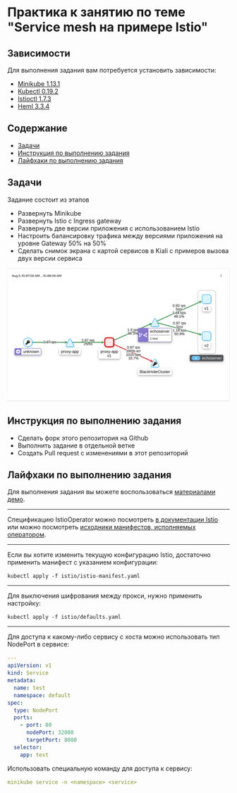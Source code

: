 # Практика к занятию по теме "Service mesh на примере Istio"

## Зависимости

Для выполнения задания вам потребуется установить зависимости:

- [Minikube 1.13.1](https://github.com/kubernetes/minikube/releases/tag/v1.13.1)
- [Kubectl 0.19.2](https://github.com/kubernetes/kubectl/releases/tag/v0.19.2)
- [Istioctl 1.7.3](https://github.com/istio/istio/releases/tag/1.9.0)
- [Heml 3.3.4](https://github.com/helm/helm/releases/tag/v3.3.4)

## Содержание

* [Задачи](#Задачи)
* [Инструкция по выполнению задания](#Инструкция-по-выполнению-задания)
* [Лайфхаки по выполнению задания](#Лайфхаки-по-выполнению-задания)

## Задачи

Задание состоит из этапов

- Развернуть Minikube
- Развернуть Istio c Ingress gateway
- Развернуть две версии приложения с использованием Istio
- Настроить балансировку трафика между версиями приложения на уровне Gateway 50% на 50%
- Сделать снимок экрана с картой сервисов в Kiali с примеров вызова двух версии сервиса

![Пример карты сервисов с балансировкой трафика между версиями](kiali-map-example-2.png)

## Инструкция по выполнению задания

- Сделать форк этого репозитория на Github
- Выполнить задание в отдельной ветке
- Создать Pull request с изменениями в этот репозиторий

## Лайфхаки по выполнению задания

Для выполнения задания вы можете воспользоваться [материалами демо](https://github.com/izhigalko/otus-demo-istio).

---

Спецификацию IstioOperator можно посмотреть
[в документации Istio](https://istio.io/latest/docs/reference/config/istio.operator.v1alpha1/#IstioOperatorSpec)
или можно посмотреть [исходники манифестов, исполняемых оператором](https://github.com/istio/istio/tree/master/manifests).

---

Если вы хотите изменить текущую конфигурацию Istio,
достаточно применить манифест с указанием конфигурации:

```shell script
kubectl apply -f istio/istio-manifest.yaml
```

---

Для выключения шифрования между прокси, нужно применить настройку:

```shell script
kubectl apply -f istio/defaults.yaml
```

---

Для доступа к какому-либо сервису с хоста можно использовать тип NodePort в сервисе:

```yaml
---
apiVersion: v1
kind: Service
metadata:
  name: test
  namespace: default
spec:
  type: NodePort
  ports:
    - port: 80
      nodePort: 32080
      targetPort: 8080
  selector:
    app: test
```

Использовать специальную команду для доступа к сервису:

```yaml
minikube service -n <namespace> <service>
```
